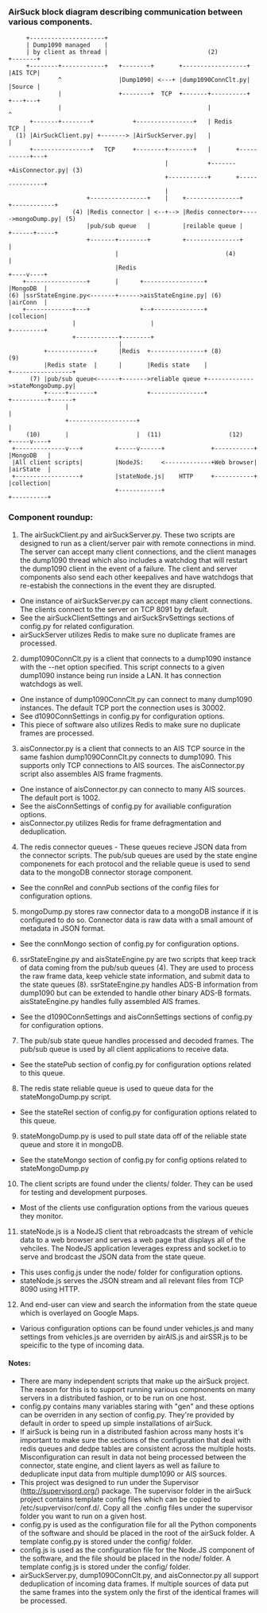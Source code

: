 ### AirSuck block diagram describing communication between various components.
```
     +---------------------+
     | Dump1090 managed    |
     | by client as thread |                            (2)             +-------+
     +--------+------------+   +--------+       +------------------+    |AIS TCP|
              ^                |Dump1090| <---+ |dump1090ConnClt.py|    |Source |
              |                +--------+  TCP  +-------+----------+    +---+---+
              |                                         |                   ^
      +-------+--------+           +----------------+   | Redis         TCP |
  (1) |AirSuckClient.py| +-------> |AirSuckServer.py|   |                   |
      +----------------+   TCP     +--------+-------+   |       +-----------+---+
                                            |           +-------+AisConnector.py| (3)
                                            +-----------+       +---------------+
                                            |
                      +----------------+    |    +---------------+     +------------+
                  (4) |Redis connector | <--+--> |Redis connector+----->mongoDump.py| (5)
                      |pub/sub queue   |         |reilable queue |     +------+-----+
                      +-------+--------+         +---------------+            |
                              |                              (4)              |
                              |Redis                                     +----v----+
    +-----------------+       |      +-----------------+                 |MongoDB  |
(6) |ssrStateEngine.py<-------+------>aisStateEngine.py| (6)             |airConn  |
    +-------------+---+              +--+--------------+                 |collecion|
                  |                     |                                +---------+
                  +------------+--------+
                               |
          +-------------+      |Redis  +---------------+ (8)                (9)
          |Redis state  |      |       |Redis state    |             +-----------------+
      (7) |pub/sub queue<------+------->reliable queue +------------->stateMongoDump.py|
          +-----+-------+              +---------------+             +----------+------+
                |                                                               |
                +-------------------+                                           |
     (10)       |                   |  (11)                   (12)        +-----v----+
 +--------------v---+         +-----v------+             +-----------+    |MongoDB   |
 |All client scripts|         |NodeJS:     <-------------+Web browser|    |airState  |
 +------------------+         |stateNode.js|    HTTP     +-----------+    |collection|
                              +------------+                              +----------+
```
### Component roundup:

1. The airSuckClient.py and airSuckServer.py. These two scripts are designed to run as a client/server pair with remote connections in mind. The server can accept many client connections, and the client manages the dump1090 thread which also includes a watchdog that will restart the dump1090 client in the event of a failure. The client and server components also send each other keepalives and have watchdogs that re-estabish the connections in the event they are disrupted.
 * One instance of airSuckServer.py can accept many client connections. The clients connect to the server on TCP 8091 by default.
 * See the airSuckClientSettings and airSuckSrvSettings sections of config.py for related configuration.
 * airSuckServer utilizes Redis to make sure no duplicate frames are processed.
2. dump1090ConnClt.py is a client that connects to a dump1090 instance with the --net option specified. This script connects to a given dump1090 instance being run inside a LAN. It has connection watchdogs as well.
 * One instance of dump1090ConnClt.py can connect to many dump1090 instances. The default TCP port the connection uses is 30002.
 * See d1090ConnSettings in config.py for configuration options.
 * This piece of software also utilizes Redis to make sure no duplicate frames are processed.
3. aisConnector.py is a client that connects to an AIS TCP source in the same fashion dump1090ConnClt.py connects to dump1090. This supports only TCP connections to AIS sources. The aisConnector.py script also assembles AIS frame fragments.
 * One instance of aisConnector.py can connecto to many AIS sources. The default port is 1002.
 * See the aisConnSettings of config.py for availiable configuration options.
 * aisConnector.py utilizes Redis for frame defragmentation and deduplication.
4. The redis connector queues - These queues recieve JSON data from the connector scripts. The pub/sub queues are used by the state engine componenets for each protocol and the reliable queue is used to send data to the mongoDB connector storage component.
 * See the connRel and connPub sections of the config files for configuration options.
5. mongoDump.py stores raw connector data to a mongoDB instance if it is configured to do so. Connector data is raw data with a small amount of metadata in JSON format.
 * See the connMongo section of config.py for configuration options.
6. ssrStateEngine.py and aisStateEngine.py are two scripts that keep track of data coming from the pub/sub queues (4). They are used to process the raw frame data, keep vehicle state information, and submit data to the state queues (8). ssrStateEngine.py handles ADS-B information from dump1090 but can be extended to handle other binary ADS-B formats. aisStateEngine.py handles fully assembled AIS frames.
 * See the d1090ConnSettings and aisConnSettings sections of config.py for configuration options.
7. The pub/sub state queue handles processed and decoded frames. The pub/sub queue is used by all client applications to receive data.
 * See the statePub section of config.py for configuration options related to this queue.
8. The redis state reliable queue is used to queue data for the stateMongoDump.py script.
 * See the stateRel section of config.py for configuration options related to this queue.
9. stateMongoDump.py is used to pull state data off of the reliable state queue and store it in mongoDB.
 * See the stateMongo section of config.py for config options related to stateMongoDump.py
10. The client scripts are found under the clients/ folder. They can be used for testing and development purposes.
 * Most of the clients use configuration options from the various queues they monitor.
11. stateNode.js is a NodeJS client that rebroadcasts the stream of vehicle data to a web browser and serves a web page that displays all of the vehciles. The NodeJS application leverages express and socket.io to serve and brodcast the JSON data from the state queue.
 * This uses config.js under the node/ folder for configuration options.
 * stateNode.js serves the JSON stream and all relevant files from TCP 8090 using HTTP.
12. And end-user can view and search the information from the state queue which is overlayed on Google Maps.
 * Various configuration options can be found under vehicles.js and many settings from vehicles.js are overriden by airAIS.js and airSSR.js to be speicific to the type of incoming data.

#### Notes:
 * There are many independent scripts that make up the airSuck project. The reason for this is to support running various compnonents on many servers in a distributed fashion, or to be run on one host.
 * config.py contains many variables staring with "gen" and these options can be overriden in any section of config.py. They're provided by default in order to speed up simple installations of airSuck.
 * If airSuck is being run in a distributed fashion across many hosts it's important to make sure the sections of the configuration that deal with redis queues and dedpe tables are consistent across the multiple hosts. Misconfiguration can result in data not being processed between the connector, state engine, and client layers as well as failure to deduplicate input data from multiple dump1090 or AIS sources.
 * This project was designed to run under the Supervisor (http://supervisord.org/) package. The supervisor folder in the airSuck project contains template config files which can be copied to /etc/supvervisor/conf.d/. Copy all the .config files under the supervisor folder you want to run on a given host.
 * config.py is used as the configuration file for all the Python components of the software and should be placed in the root of the airSuck folder. A template config.py is stored under the config/ folder.
 * config.js is used as the configuration file for the Node.JS component of the software, and the file should be placed in the node/ folder. A template config.js is stored under the config/ folder.
 * airSuckServer.py, dump1090ConnClt.py, and aisConnector.py all support deduplication of incoming data frames. If multiple sources of data put the same frames into the system only the first of the identical frames will be processed.
 
